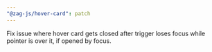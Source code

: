 ```yaml
---
"@zag-js/hover-card": patch
---
```


Fix issue where hover card gets closed after trigger loses focus while pointer is over it, if opened by focus.
